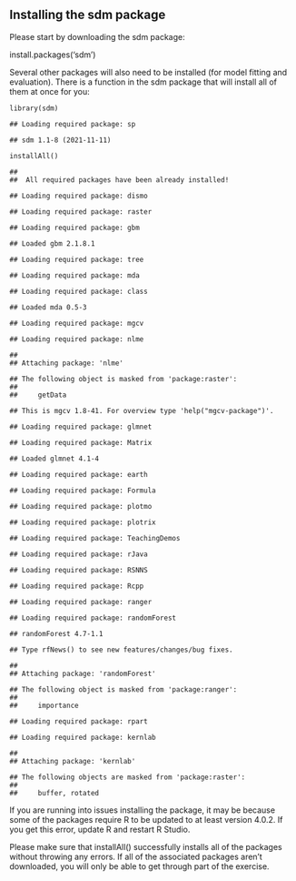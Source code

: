 ## Installing the sdm package

Please start by downloading the sdm package:

install.packages(‘sdm’)

Several other packages will also need to be installed (for model fitting
and evaluation). There is a function in the sdm package that will
install all of them at once for you:

    library(sdm)

    ## Loading required package: sp

    ## sdm 1.1-8 (2021-11-11)

    installAll()

    ## 
    ##  All required packages have been already installed!

    ## Loading required package: dismo

    ## Loading required package: raster

    ## Loading required package: gbm

    ## Loaded gbm 2.1.8.1

    ## Loading required package: tree

    ## Loading required package: mda

    ## Loading required package: class

    ## Loaded mda 0.5-3

    ## Loading required package: mgcv

    ## Loading required package: nlme

    ## 
    ## Attaching package: 'nlme'

    ## The following object is masked from 'package:raster':
    ## 
    ##     getData

    ## This is mgcv 1.8-41. For overview type 'help("mgcv-package")'.

    ## Loading required package: glmnet

    ## Loading required package: Matrix

    ## Loaded glmnet 4.1-4

    ## Loading required package: earth

    ## Loading required package: Formula

    ## Loading required package: plotmo

    ## Loading required package: plotrix

    ## Loading required package: TeachingDemos

    ## Loading required package: rJava

    ## Loading required package: RSNNS

    ## Loading required package: Rcpp

    ## Loading required package: ranger

    ## Loading required package: randomForest

    ## randomForest 4.7-1.1

    ## Type rfNews() to see new features/changes/bug fixes.

    ## 
    ## Attaching package: 'randomForest'

    ## The following object is masked from 'package:ranger':
    ## 
    ##     importance

    ## Loading required package: rpart

    ## Loading required package: kernlab

    ## 
    ## Attaching package: 'kernlab'

    ## The following objects are masked from 'package:raster':
    ## 
    ##     buffer, rotated

If you are running into issues installing the package, it may be because
some of the packages require R to be updated to at least version 4.0.2.
If you get this error, update R and restart R Studio.

Please make sure that installAll() successfully installs all of the
packages without throwing any errors. If all of the associated packages
aren’t downloaded, you will only be able to get through part of the
exercise.
